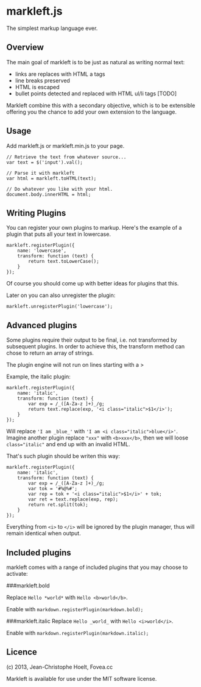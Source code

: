 markleft.js
===========

The simplest markup language ever.

Overview
--------

The main goal of markleft is to be just as natural as writing normal text:
 - links are replaces with HTML a tags
 - line breaks preserved
 - HTML is escaped
 - bullet points detected and replaced with HTML ul/li tags [TODO]

Markleft combine this with a secondary objective, which is to be extensible offering you the chance to add your own extension to the language.

Usage
-----

Add markleft.js or markleft.min.js to your page.

    // Retrieve the text from whatever source...
    var text = $('input').val();
    
    // Parse it with markleft
    var html = markleft.toHTML(text);

    // Do whatever you like with your html.
    document.body.innerHTML = html;

Writing Plugins
---------------

You can register your own plugins to markup. Here's the example of a plugin that puts all your text in lowercase.

    markleft.registerPlugin({
        name: 'lowercase',
        transform: function (text) {
            return text.toLowerCase();
        }
    });

Of course you should come up with better ideas for plugins that this.

Later on you can also unregister the plugin:

    markleft.unregisterPlugin('lowercase');

Advanced plugins
----------------

Some plugins require their output to be final, i.e. not transformed by subsequent plugins. In order to achieve this, the transform method can chose to return an array of strings.

The plugin engine will not run on lines starting with a &gt;

Example, the italic plugin:

    markleft.registerPlugin({
        name: 'italic',
        transform: function (text) {
            var exp = /_([A-Za-z ]+)_/g;
            return text.replace(exp, '<i class="italic">$1</i>');
        }
    });

Will replace `'I am _blue_'` with `'I am <i class="italic">blue</i>'`. Imagine another plugin replace `"xxx"` with `<b>xxx</b>`, then we will loose `class="italic"` and end up with an invalid HTML.

That's such plugin should be writen this way:

    markleft.registerPlugin({
        name: 'italic',
        transform: function (text) {
            var exp = /_([A-Za-z ]+)_/g;
            var tok = '#%@%#';
            var rep = tok + '<i class="italic">$1</i>' + tok;
            var ret = text.replace(exp, rep);
            return ret.split(tok);
        }
    });

Everything from `<i>` to `</i>` will be ignored by the plugin manager, thus will remain identical when output.

Included plugins
----------------

markleft comes with a range of included plugins that you may choose to activate:

###markleft.bold

Replace `Hello *world*` with `Hello <b>world</b>`.

Enable with `markdown.registerPlugin(markdown.bold);`

###markleft.italic
Replace `Hello _world_` with `Hello <i>world</i>`.

Enable with `markdown.registerPlugin(markdown.italic);`

Licence
-------

(c) 2013, Jean-Christophe Hoelt, Fovea.cc

Markleft is available for use under the MIT software license.
